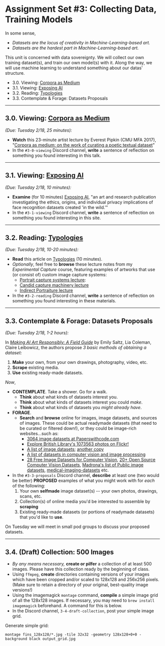 # Assignment Set #3: Collecting Data, Training Models

In some sense, 

* *Datasets are the locus of creativity in Machine-Learning-based art.*
* *Datasets are the hardest part in Machine-Learning-based art.*

This unit is concerned with data sovereignty. We will collect our own training dataset(s), and train our own model(s) with it. Along the way, we will use machine learning to understand something about our datas' structure. 

* 3.0. Viewing: [Corpora as Medium](https://www.youtube.com/watch?v=IYNKs8vfocc)
* 3.1. Viewing: [Exposing AI](https://exposing.ai/)
* 3.2. Reading: [Typologies](https://www.photopedagogy.com/typologies.html)
* 3.3. Contemplate & Forage: Datasets Proposals 

--- 

## 3.0. Viewing: [Corpora as Medium](https://www.youtube.com/watch?v=IYNKs8vfocc)

*(Due: Tuesday 2/18, 25 minutes):*

* **Watch** this 23-minute artist lecture by Everest Pipkin (CMU MFA 2017), "[Corpora as medium: on the work of curating a poetic textual dataset](https://www.youtube.com/watch?v=IYNKs8vfocc)" 
* In the `#3-0-viewing` Discord channel, **write** a sentence of reflection on something you found interesting in this talk. 

---

## 3.1. Viewing: [Exposing AI](https://exposing.ai/)

*(Due: Tuesday 2/18, 10 minutes):*

* **Examine** (for 10 minutes) [Exposing AI](https://exposing.ai/), "an art and research publication investigating the ethics, origins, and individual privacy implications of face recognition datasets created 'in the wild.'"
* In the `#3-1-viewing` Discord channel, **write** a sentence of reflection on something you found interesting in this site. 

---

## 3.2. Reading: [Typologies](https://www.photopedagogy.com/typologies.html)

*(Due: Tuesday 2/18, 10-20 minutes):*

* **Read** this article on [Typologies](https://www.photopedagogy.com/typologies.html) (10 minutes). 
* *Optionally*, feel free to **browse** these lecture notes from my *Experimental Capture* course, featuring examples of artworks that use (or consist of) custom image capture systems: 
  * [Portrait capture systems lecture](https://github.com/golanlevin/ExperimentalCapture/blob/master/docs/portraits_1_series.md): 
  * [Candid capture machinery lecture](https://github.com/golanlevin/ExperimentalCapture/blob/master/docs/portraits_2_candid_machinery.md)
  * [Indirect Portraiture lecture](https://github.com/golanlevin/ExperimentalCapture/blob/master/docs/portraits_3_indirect_portrait.md)
* In the `#3-2-reading` Discord channel, **write** a sentence of reflection on something you found interesting in these materials. 

---

## 3.3. Contemplate & Forage: Datasets Proposals 

*(Due: Tuesday 2/18, 1-2 hours):*

In [*Making AI Art Responsibly: A Field Guide*](https://partnershiponai.org/) by Emily Saltz, Lia Coleman, Claire Leibowicz, the authors propose *3 basic methods of obtaining a dataset:*

1. **Make** your own, from your own drawings, photography, video, etc. 
2. **Scrape** existing media.
3. **Use** existing ready-made datasets.

*Now*, 

* **CONTEMPLATE**. Take a shower. Go for a walk. 
  * **Think** about what kinds of datasets interest you. 
  * **Think** about what kinds of datasets interest you could *make*.
  * **Think** about what kinds of datasets you *might already have*. 
* **FORAGE**. 
  * **Search** and **browse** online for images, image datasets, and sources of images. These could be actual readymade datasets (that need to be curated or filtered down!), or they could be image-rich websites...such as: 
	  * [3064 image datasets at Paperswithcode.com](https://paperswithcode.com/datasets?mod=images)
	  * [Explore British Library's 1073563 photos on Flickr!](https://www.flickr.com/photos/britishlibrary/)
	  * [A list of image datasets](https://docs.google.com/spreadsheets/d/1VijZSkQbqOvsvYBXdCx9UGu5zHGZPPpzwH2uHS-2XxQ/edit?usp=sharing); [another copy](https://docs.google.com/spreadsheets/d/1fIbvZaVl0b82VflBMrfG7QIPxIBtK_w8E8ZAt-uUuAc/edit?usp=sharing)
	  * [A list of datasets in computer vision and image processing](https://en.wikipedia.org/wiki/List_of_datasets_in_computer_vision_and_image_processing)
	  * [28 Free Image Datasets for Computer Vision](https://imerit.net/blog/28-free-image-datasets-for-computer-vision-all-pbm/), [20+ Open Source Computer Vision Datasets](https://www.v7labs.com/blog/computer-vision-datasets), [Madrona's list of Public image datasets](https://www.madronavl.com/launchable/public-data-sources-images), [medical-imaging-datasets](https://github.com/sfikas/medical-imaging-datasets) etc.
* In the `#3-3-proposals` Discord channel, **describe** at least one (two would be better) **PROPOSED** examples of what you might work with for *each* of the following:
	1. Your own **selfmade** image dataset(s) -- your own photos, drawings, scans, etc.
	2. Collection(s) of online media you'd be interested to assemble by **scraping**
	3. Existing ready-made datasets (or portions of readymade datasets) that you'd like to **use**.

On Tuesday we will meet in small pod groups to discuss your proposed datasets. 

---

## 3.4. (Draft) Collection: 500 Images

* *By any means necessary,* **create or pilfer** a collection of at least 500 images. Please have this collection ready by the beginning of class.
* Using `ffmpeg`, **create** directories containing versions of your images which have been cropped and/or scaled to 128x128 and 256x256 pixels. (Make sure to retain a directory of your original, best-quality image versions!)
* Using the imagemagick `montage` command, **compile** a simple image grid of all the 128x128 images. If necessary, you may need to `brew install imagemagick` beforehand. A command for this is below. 
* In the Discord channel, `3-4-draft-collection`, post your simple image grid. 


Generate simple grid: 
```
montage fins_128x128/*.jpg -tile 32x32 -geometry 128x128+0+0 -background black output_grid.jpg
```

